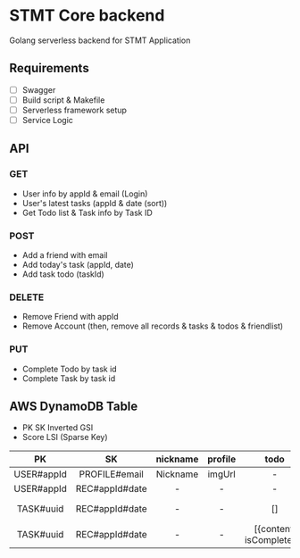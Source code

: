 # STMT Core backend

Golang serverless backend for STMT Application

## Requirements

- [ ] Swagger
- [ ] Build script & Makefile
- [ ] Serverless framework setup
- [ ] Service Logic
 
## API

### GET
- User info by appId & email (Login)
- User's latest tasks (appId & date (sort))
- Get Todo list & Task info by Task ID

### POST
- Add a friend with email
- Add today's task (appId, date)
- Add task todo (taskId)

### DELETE
- Remove Friend with appId
- Remove Account (then, remove all records & tasks & todos & friendlist)

### PUT
- Complete Todo by task id
- Complete Task by task id

## AWS DynamoDB Table
- PK SK Inverted GSI 
- Score LSI (Sparse Key)
 
|PK|SK|nickname|profile|todo|score|memo|where|willStart|estimatedMinutes|completedAt|createdAt|
|:-----:|:-----:|:-----:|:-----:|:-----:|:-----:|:-----:|:-----:|:-----:|:-----:|:-----:|:-----:|
|USER#appId|PROFILE#email|Nickname|imgUrl|-|-|-|-|-|-|-|-|-|-|
|USER#appId|REC#appId#date|-|-|-|999|-|-|-|-|-|-|
|TASK#uuid|REC#appId#date|-|-|[]|-|blah|hanyang univ|1604343297363|300|1604343441719|1604343257363|
|TASK#uuid|REC#appId#date|-|-|[{content, isCompleted}]|-|-|-|-|-|-|1604343277363|